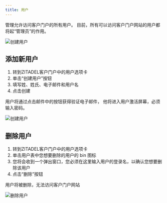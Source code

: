 ```yaml
---
title: 用户
---
```


管理允许访问客户门户的所有用户。 目前，所有可以访问客户门户网站的用户都将起“管理员”的作用。

![创建用户](/img/manuals/portal/customer_portal_user_list.png)


## 添加新用户

1. 转到ZITADEL客户门户中的用户选项卡
2. 单击“创建用户”按钮
3. 填写姓、姓氏、电子邮件和用户名
4. 点击创建

用户将通过点击邮件中的按钮获得验证电子邮件， 他将进入用户激活屏幕，必须输入密码。

![创建用户](/img/manuals/portal/customer_portal_create_user.png)

## 删除用户

1. 转到ZITADEL客户门户中的用户选项卡
2. 单击用户表中您想要删除的用户的 bin 图标
3. 您将会收到一个弹出窗口，您必须在这里输入用户的登录名，以确认您想要删除该用户
4. 点击“删除”按钮

用户将被删除，无法访问客户门户网站

![删除用户](/img/manuals/portal/customer_portal_delete_user.png)
